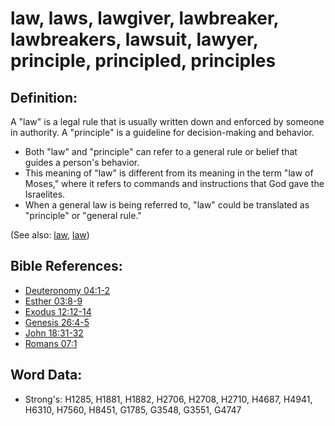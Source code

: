 # law, laws, lawgiver, lawbreaker, lawbreakers, lawsuit, lawyer, principle, principled, principles #

## Definition: ##

A "law" is a legal rule that is usually written down and enforced by someone in authority. A "principle" is a guideline for decision-making and behavior.

* Both "law" and "principle" can refer to a general rule or belief that guides a person's behavior.
* This meaning of "law" is different from its meaning in the term "law of Moses," where it refers to commands and instructions that God gave the Israelites.
* When a general law is being referred to, "law" could be translated as "principle" or "general rule."

(See also: [law](../other/law.md), [law](../kt/lawofmoses.md))

## Bible References: ##

* [Deuteronomy 04:1-2](rc://en/tn/help/deu/04/01)
* [Esther 03:8-9](rc://en/tn/help/est/03/08)
* [Exodus 12:12-14](rc://en/tn/help/exo/12/12)
* [Genesis 26:4-5](rc://en/tn/help/gen/26/04)
* [John 18:31-32](rc://en/tn/help/jhn/18/31)
* [Romans 07:1](rc://en/tn/help/rom/07/01)

## Word Data: ##

* Strong's: H1285, H1881, H1882, H2706, H2708, H2710, H4687, H4941, H6310, H7560, H8451, G1785, G3548, G3551, G4747
